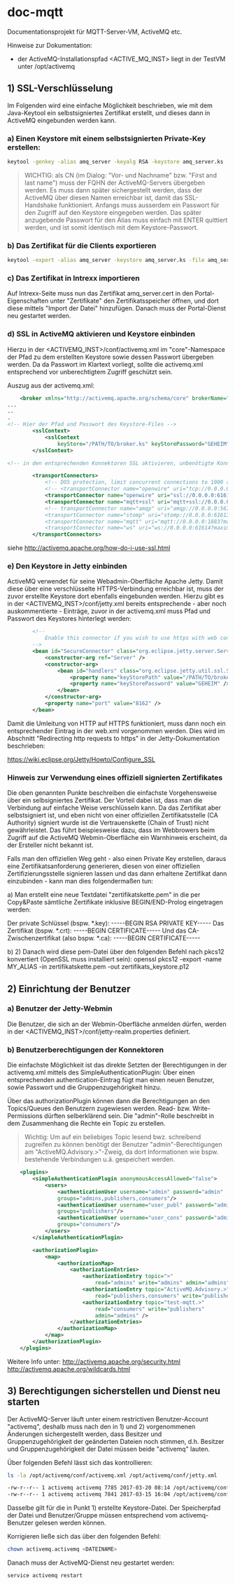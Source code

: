# doc-mqtt
Documentationsprojekt für MQTT-Server-VM, ActiveMQ etc.

Hinweise zur Dokumentation:
* der ActiveMQ-Installationspfad <ACTIVE_MQ_INST> liegt in der TestVM unter /opt/activemq

## 1) SSL-Verschlüsselung

Im Folgenden wird eine einfache Möglichkeit beschrieben, wie mit dem Java-Keytool ein selbstsigniertes Zertifikat erstellt, und dieses dann in ActiveMQ eingebunden werden kann.

### a) Einen Keystore mit einem selbstsignierten Private-Key erstellen:

```sh
keytool -genkey -alias amq_server -keyalg RSA -keystore amq_server.ks
```

>WICHTIG: als CN (im Dialog: "Vor- und Nachname" bzw. "First and last name") muss der FQHN der ActiveMQ-Servers übergeben werden. Es muss dann später sichergestellt werden, dass der ActiveMQ über diesen Namen erreichbar ist, damit das SSL-Handshake funktioniert.
Anfangs muss ausserdem ein Passwort für den Zugriff auf den Keystore eingegeben werden. Das später anzugebende Passwort für den Alias muss einfach mit ENTER quittiert werden, und ist somit identisch mit dem Keystore-Passwort.
>

### b) Das Zertifikat für die Clients exportieren
```sh
keytool -export -alias amq_server -keystore amq_server.ks -file amq_server.cert
```

### c) Das Zertifikat in Intrexx importieren
Auf Intrexx-Seite muss nun das Zertifikat amq_server.cert in den Portal-Eigenschaften unter "Zertifikate" den Zertifikatsspeicher öffnen, und dort diese mittels "Import der Datei" hinzufügen. Danach muss der Portal-Dienst neu gestartet werden.

### d) SSL in ActiveMQ aktivieren und Keystore einbinden
Hierzu in der <ACTIVEMQ_INST>/conf/activemq.xml im "core"-Namespace der Pfad zu dem erstellten Keystore sowie dessen Passwort übergeben werden. Da da Passwort im Klartext vorliegt, sollte die activemq.xml entsprechend vor unberechtigtem Zugriff geschützt sein.

Auszug aus der activemq.xml:

```xml
    <broker xmlns="http://activemq.apache.org/schema/core" brokerName="localhost" dataDirectory="${activemq.data}">
...
..
.
<!-- Hier der Pfad und Passwort des Keystore-Files -->
        <sslContext>
            <sslContext
                keyStore="/PATH/TO/broker.ks" keyStorePassword="GEHEIM" />
        </sslContext>

<!-- in den entsprechenden Konnektoren SSL aktivieren, unbenötigte Konnektoren deaktivieren -->

        <transportConnectors>
            <!-- DOS protection, limit concurrent connections to 1000 and frame size to 100MB -->
            <!-- <transportConnector name="openwire" uri="tcp://0.0.0.0:61616?maximumConnections=1000&amp;wireFormat.maxFrameSize=104857600"/> -->
            <transportConnector name="openwire" uri="ssl://0.0.0.0:61616?maximumConnections=1000&amp;wireFormat.maxFrameSize=104857600"/>
            <transportConnector name="mqtt+ssl" uri="mqtt+ssl://0.0.0.0:8883?maximumConnections=1000&amp;wireFormat.maxFrameSize=104857600"/>
            <!-- transportConnector name="amqp" uri="amqp://0.0.0.0:5672?maximumConnections=1000&amp;wireFormat.maxFrameSize=104857600"/>
            <transportConnector name="stomp" uri="stomp://0.0.0.0:61613?maximumConnections=1000&amp;wireFormat.maxFrameSize=104857600"/>
            <transportConnector name="mqtt" uri="mqtt://0.0.0.0:1883?maximumConnections=1000&amp;wireFormat.maxFrameSize=104857600"/>
            <transportConnector name="ws" uri="ws://0.0.0.0:61614?maximumConnections=1000&amp;wireFormat.maxFrameSize=104857600"/ -->
        </transportConnectors>
```
siehe http://activemq.apache.org/how-do-i-use-ssl.html

### e) Den Keystore in Jetty einbinden
ActiveMQ verwendet für seine Webadmin-Oberfläche Apache Jetty. Damit diese über eine verschlüsselte HTTPS-Verbindung erreichbar ist, muss der zuvor erstellte Keystore dort ebenfalls eingebunden werden.
Hierzu gibt es in der <ACTIVEMQ_INST>/conf/jetty.xml bereits entsprechende - aber noch auskommentierte - Einträge, zuvor in der activemq.xml muss Pfad und Passwort des Keystores hinterlegt werden:

```xml
        <!--
            Enable this connector if you wish to use https with web console
        -->
        <bean id="SecureConnector" class="org.eclipse.jetty.server.ServerConnector">
            <constructor-arg ref="Server" />
            <constructor-arg>
                <bean id="handlers" class="org.eclipse.jetty.util.ssl.SslContextFactory">
                    <property name="keyStorePath" value="/PATH/TO/broker.p12" />
                    <property name="keyStorePassword" value="GEHEIM" />
                </bean>
            </constructor-arg>
            <property name="port" value="8162" />
        </bean>
```

Damit die Umleitung von HTTP auf HTTPS funktioniert, muss dann noch ein entsprechender Eintrag in der web.xml vorgenommen werden.
Dies wird im Abschnitt "Redirecting http requests to https" in der Jetty-Dokumentation beschrieben:

https://wiki.eclipse.org/Jetty/Howto/Configure_SSL

### Hinweis zur Verwendung eines offiziell signierten Zertifikates
Die oben genannten Punkte beschreiben die einfachste Vorgehensweise über ein selbsigniertes Zertifikat. Der Vorteil dabei ist, dass man die Verbindung auf einfache Weise verschlüsseln kann. Da das Zertifikat aber selbstsigniert ist, und eben nicht von einer offiziellen Zertifikatsstelle (CA Authority) signiert wurde ist die Vertrauenskette (Chain of Trust) nicht gewährleistet. Das führt beispiesweise dazu, dass im Webbrowers beim Zugriff auf die ActiveMQ Webmin-Oberfläche ein Warnhinweis erscheint, da der Ersteller nicht bekannt ist.

Falls man den offiziellen Weg geht - also einen Private Key erstellen, daraus eine Zertifikatsanforderung generieren, diesen von einer offiziellen Zertifizierungsstelle signieren lassen und das dann erhaltene Zertifikat dann einzubinden - kann man dies folgendermaßen tun:

a) Man erstellt eine neue Textdatei "zertifikatskette.pem" in die per Copy&Paste sämtliche Zertifikate inklusive BEGIN/END-Prolog eingetragen werden:

Der private Schlüssel (bspw. *.key):
-----BEGIN RSA PRIVATE KEY-----
Das Zertifikat (bspw. *.crt):
-----BEGIN CERTIFICATE-----
Und das CA-Zwischenzertifikat (also bspw. *.ca):
-----BEGIN CERTIFICATE-----

b) 2) Danach wird diese pem-Datei über den folgenden Befehl nach pkcs12 konvertiert (OpenSSL muss installiert sein):
openssl pkcs12 -export -name MY_ALIAS -in zertifikatskette.pem -out zertifikats_keystore.p12


## 2) Einrichtung der Benutzer

### a) Benutzer der Jetty-Webmin
Die Benutzer, die sich an der Webmin-Oberfläche anmelden dürfen, werden in der  <ACTIVEMQ_INST>/conf/jetty-realm.properties definiert.

### b) Benutzerberechtigungen der Konnektoren
Die einfachste Möglichkeit ist das direkte Setzten der Berechtigungen in der activemq.xml mittels des SimpleAuthenticationPlugin:
Über einen entsprechenden authentication-Eintrag fügt man einen neuen Benutzer, sowie Passwort und die Gruppenzugehörigkeit hinzu.

Über das authorizationPlugin können dann die Berechtigungen an den Topics/Queues den Benutzern zugewiesen werden. Read- bzw. Write-Permissions dürften selberklärend sein. Die "admin"-Rolle beschreibt in dem Zusammenhang die Rechte ein Topic zu erstellen.

>Wichtig: Um auf ein beliebiges Topic lesend bwz. schreibend zugreifen zu können benötigt der Benutzer "admin"-Berechtigungen am "ActiveMQ.Advisory.>"-Zweig, da dort Informationen wie bspw. bestehende Verbindungen u.ä. gespeichert werden.
>

```xml
    <plugins>
        <simpleAuthenticationPlugin anonymousAccessAllowed="false">
            <users>
                <authenticationUser username="admin" password="admin"
                groups="admins,publishers,consumers"/>
                <authenticationUser username="user_publ" password="admin"
                groups="publishers"/>
                <authenticationUser username="user_cons" password="admin"
                groups="consumers"/>
            </users>
        </simpleAuthenticationPlugin>

        <authorizationPlugin>
            <map>
                <authorizationMap>
                    <authorizationEntries>
                        <authorizationEntry topic=">"
                            read="admins" write="admins" admin="admins" />
                        <authorizationEntry topic="ActiveMQ.Advisory.>"
                            read="publishers,consumers" write="publishers,consumers" admin="admins,consumers,publishers" />
                        <authorizationEntry topic="test-mqtt.>"
                            read="consumers" write="publishers"
                            admin="admins" />
                    </authorizationEntries>
                </authorizationMap>
            </map>
        </authorizationPlugin>
    </plugins>
```

Weitere Info unter:
http://activemq.apache.org/security.html
http://activemq.apache.org/wildcards.html

## 3) Berechtigungen sicherstellen und Dienst neu starten

Der ActiveMQ-Server läuft unter einem restrictiven Benutzer-Account "activemq", deshalb muss nach den in 1) und 2) vorgenommenen Änderungen sichergestellt werden, dass Besitzer und Gruppenzugehörigkeit der geänderten Dateien noch stimmen, d.h. Besitzer und Gruppenzugehörigkeit der Datei müssen beide "activemq" lauten.

Über folgenden Befehl lässt sich das kontrollieren:
```sh
ls -la /opt/activemq/conf/activemq.xml /opt/activemq/conf/jetty.xml

-rw-r--r-- 1 activemq activemq 7785 2017-03-20 08:14 /opt/activemq/conf/activemq.xml
-rw-r--r-- 1 activemq activemq 7841 2017-03-15 16:04 /opt/activemq/conf/jetty.xml
```

Dasselbe gilt für die in Punkt 1) erstellte Keystore-Datei. Der Speicherpfad der Datei und Benutzer/Gruppe müssen entsprechend vom activemq-Benutzer gelesen werden können.

Korrigieren ließe sich das über den folgenden Befehl:
```sh
chown activemq.activemq <DATEINAME>
```

Danach muss der ActiveMQ-Dienst neu gestartet werden:
```sh
service activemq restart
```

